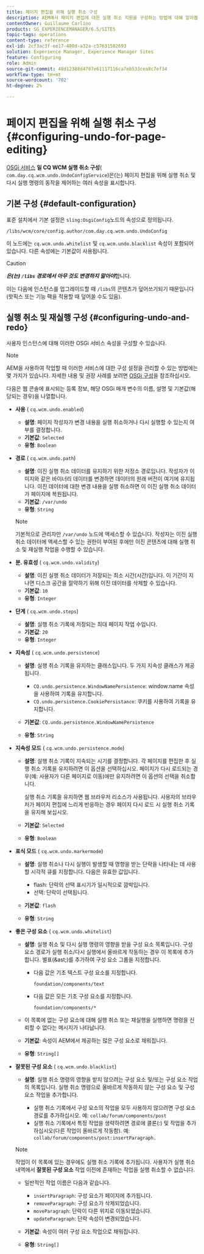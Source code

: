 ```yaml
---
title: 페이지 편집을 위해 실행 취소 구성
description: AEM에서 페이지 편집에 대한 실행 취소 지원을 구성하는 방법에 대해 알아봅니다.
contentOwner: Guillaume Carlino
products: SG_EXPERIENCEMANAGER/6.5/SITES
topic-tags: operations
content-type: reference
exl-id: 2cf3ac3f-ee17-480d-a32a-c57631502693
solution: Experience Manager, Experience Manager Sites
feature: Configuring
role: Admin
source-git-commit: 48d12388d4707e61117116ca7eb533cea8c7ef34
workflow-type: tm+mt
source-wordcount: '702'
ht-degree: 2%

---
```


# 페이지 편집을 위해 실행 취소 구성{#configuring-undo-for-page-editing}

[OSGi 서비스](/help/sites-deploying/configuring-osgi.md) **일 CQ WCM 실행 취소 구성**( `com.day.cq.wcm.undo.UndoConfigService`)은(는) 페이지 편집을 위해 실행 취소 및 다시 실행 명령의 동작을 제어하는 여러 속성을 표시합니다.

## 기본 구성 {#default-configuration}

표준 설치에서 기본 설정은 `sling:OsgiConfig`노드의 속성으로 정의됩니다.

`/libs/wcm/core/config.author/com.day.cq.wcm.undo.UndoConfig`

이 노드에는 `cq.wcm.undo.whitelist` 및 `cq.wcm.undo.blacklist` 속성이 포함되어 있습니다. 다른 속성에는 기본값이 사용됩니다.

>[!CAUTION]
>
>***은(는) `/libs` 경로에서 아무 것도 변경하지 말아야***&#x200B;합니다.
>
>이는 다음에 인스턴스를 업그레이드할 때 `/libs`의 콘텐츠가 덮어쓰기되기 때문입니다(핫픽스 또는 기능 팩을 적용할 때 덮어쓸 수도 있음).

## 실행 취소 및 재실행 구성 {#configuring-undo-and-redo}

사용자 인스턴스에 대해 이러한 OSGi 서비스 속성을 구성할 수 있습니다.

>[!NOTE]
>
>AEM을 사용하여 작업할 때 이러한 서비스에 대한 구성 설정을 관리할 수 있는 방법에는 몇 가지가 있습니다. 자세한 내용 및 권장 사례를 보려면 [OSGi 구성](/help/sites-deploying/configuring-osgi.md)을 참조하십시오.

다음은 웹 콘솔에 표시되는 등록 정보, 해당 OSGi 매개 변수의 이름, 설명 및 기본값(해당되는 경우)을 나열합니다.

* **사용**
( `cq.wcm.undo.enabled`)

   * **설명**: 페이지 작성자가 변경 내용을 실행 취소하거나 다시 실행할 수 있는지 여부를 결정합니다.
   * **기본값**: `Selected`
   * **유형**: `Boolean`

* **경로**
( `cq.wcm.undo.path`)

   * **설명**: 이진 실행 취소 데이터를 유지하기 위한 저장소 경로입니다. 작성자가 이미지와 같은 바이너리 데이터를 변경하면 데이터의 원래 버전이 여기에 유지됩니다. 이진 데이터에 대한 변경 내용을 실행 취소하면 이 이진 실행 취소 데이터가 페이지에 복원됩니다.
   * **기본값**: `/var/undo`
   * **유형**: `String`

  >[!NOTE]
  >
  >기본적으로 관리자만 `/var/undo` 노드에 액세스할 수 있습니다. 작성자는 이진 실행 취소 데이터에 액세스할 수 있는 권한이 부여된 후에만 이진 콘텐츠에 대해 실행 취소 및 재실행 작업을 수행할 수 있습니다.

* **분. 유효성**
( `cq.wcm.undo.validity`)

   * **설명**: 이진 실행 취소 데이터가 저장되는 최소 시간(시간)입니다. 이 기간이 지나면 디스크 공간을 절약하기 위해 이진 데이터를 삭제할 수 있습니다.
   * **기본값**: `10`
   * **유형**: `Integer`

* **단계**
( `cq.wcm.undo.steps`)

   * **설명**: 실행 취소 기록에 저장되는 최대 페이지 작업 수입니다.
   * **기본값**: `20`
   * **유형**: `Integer`

* **지속성**
( `cq.wcm.undo.persistence`)

   * **설명**: 실행 취소 기록을 유지하는 클래스입니다. 두 가지 지속성 클래스가 제공됩니다.

      * `CQ.undo.persistence.WindowNamePersistence`: window.name 속성을 사용하여 기록을 유지합니다.
      * `CQ.undo.persistence.CookiePersistance`: 쿠키를 사용하여 기록을 유지합니다.

   * **기본값**: `CQ.undo.persistence.WindowNamePersistence`
   * **유형**: `String`

* **지속성 모드**
( `cq.wcm.undo.persistence.mode`)

   * **설명**: 실행 취소 기록이 지속되는 시기를 결정합니다. 각 페이지를 편집한 후 실행 취소 기록을 유지하려면 이 옵션을 선택하십시오. 페이지가 다시 로드되는 경우(예: 사용자가 다른 페이지로 이동)에만 유지하려면 이 옵션의 선택을 취소합니다.

     실행 취소 기록을 유지하면 웹 브라우저 리소스가 사용됩니다. 사용자의 브라우저가 페이지 편집에 느리게 반응하는 경우 페이지 다시 로드 시 실행 취소 기록을 유지해 보십시오.

   * **기본값**: `Selected`
   * **유형**: `Boolean`

* **표식 모드**
( `cq.wcm.undo.markermode`)

   * **설명**: 실행 취소나 다시 실행이 발생할 때 영향을 받는 단락을 나타내는 데 사용할 시각적 큐를 지정합니다. 다음은 유효한 값입니다.

      * flash: 단락의 선택 표시기가 일시적으로 깜박입니다.
      * 선택: 단락이 선택됩니다.

   * **기본값**: `flash`
   * **유형**: `String`

* **좋은 구성 요소**
( `cq.wcm.undo.whitelist`)

   * **설명**: 실행 취소 및 다시 실행 명령의 영향을 받을 구성 요소 목록입니다. 구성 요소 경로가 실행 취소/다시 실행에서 올바르게 작동하는 경우 이 목록에 추가합니다. 별표(&amp;ast;)를 추가하여 구성 요소 그룹을 지정합니다.

      * 다음 값은 기초 텍스트 구성 요소를 지정합니다.

        `foundation/components/text`

      * 다음 값은 모든 기초 구성 요소를 지정합니다.

        `foundation/components/*`

   * 이 목록에 없는 구성 요소에 대해 실행 취소 또는 재실행을 실행하면 명령을 신뢰할 수 없다는 메시지가 나타납니다.

   * **기본값**: 속성이 AEM에서 제공하는 많은 구성 요소로 채워집니다.
   * **유형**: `String[]`

* **잘못된 구성 요소**
( `cq.wcm.undo.blacklist`)

   * **설명**: 실행 취소 명령의 영향을 받지 않으려는 구성 요소 및/또는 구성 요소 작업의 목록입니다. 실행 취소 명령으로 올바르게 작동하지 않는 구성 요소 및 구성 요소 작업을 추가합니다.

      * 실행 취소 기록에서 구성 요소의 작업을 모두 사용하지 않으려면 구성 요소 경로를 추가하십시오. 예: `collab/forum/components/post`
      * 실행 취소 기록에서 특정 작업을 생략하려면 경로에 콜론(:) 및 작업을 추가하십시오(다른 작업이 올바르게 작동함). 예: `collab/forum/components/post:insertParagraph.`

  >[!NOTE]
  >
  >작업이 이 목록에 있는 경우에도 실행 취소 기록에 추가됩니다. 사용자가 실행 취소 내역에서 **잘못된 구성 요소** 작업 이전에 존재하는 작업을 실행 취소할 수 없습니다.

   * 일반적인 작업 이름은 다음과 같습니다.

      * `insertParagraph`: 구성 요소가 페이지에 추가됩니다.
      * `removeParagraph`: 구성 요소가 삭제되었습니다.
      * `moveParagraph`: 단락이 다른 위치로 이동되었습니다.
      * `updateParagraph`: 단락 속성이 변경되었습니다.

   * **기본값**: 속성이 여러 구성 요소 작업으로 채워집니다.
   * **유형**: `String[]`
